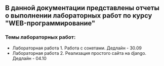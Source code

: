 ## В данной документации представлены отчеты о выполнении лабораторных работ по курсу "WEB-программирование"

### Темы лабораторных работ:

* Лабораторная работа 1. Работа с сокетами. Дедлайн - 30.09
* Лабораторная работа 2. Реализация простого сайта на django. Дедлайн - 04.10
